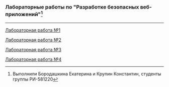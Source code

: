 ### Лабораторные работы по "Разработке безопасных веб-приложений"[^1]
***
[Лабораторная работа №1][1]

[Лабораторная работа №2][2]

[Лабораторная работа №3][3]

[Лабораторная работа №4][4]

[1]: https://labsecuweb.github.io/labSecuWeb/lab1/public/content/index.html "Лабораторная работа №1"
[2]: https://github.com/labSecuWeb/labSecuWeb/tree/main/lab2 "Лабораторная работа №2"
[3]: https://github.com/labSecuWeb/labSecuWeb/tree/main/lab3 "Лабораторная работа №3"
[4]: https://github.com/labSecuWeb/labSecuWeb/tree/main/lab4 "Лабораторная работа №4"

[^1]: Выполнили Бородашкина Екатерина и Крупин Константин, студенты группы РИ-581220
